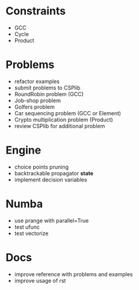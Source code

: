 # Constraints
- GCC
- Cycle
- Product

# Problems
- refactor examples
- submit problems to CSPlib
- RoundRobin problem (GCC)
- Job-shop problem 
- Golfers problem
- Car sequencing problem (GCC or Element)
- Crypto multiplication problem (Product)
- review CSPlib for additional problem

# Engine
- choice points pruning
- backtrackable propagator __state__
- implement decision variables

# Numba
- use prange with parallel=True
- test ufunc
- test vectorize

# Docs
- improve reference with problems and examples
- improve usage of rst
